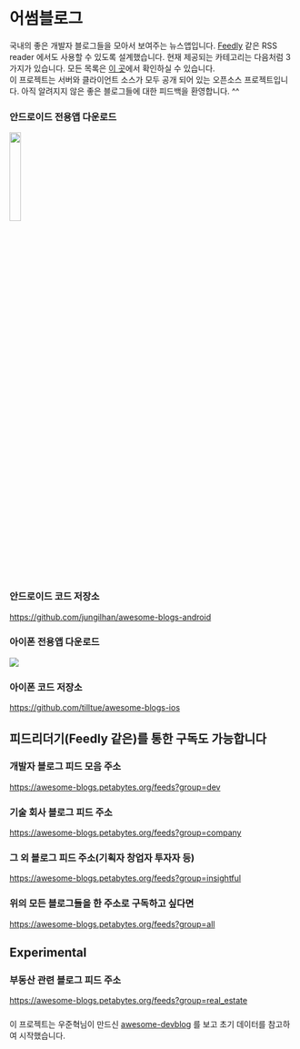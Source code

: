 # 어썸블로그
국내의 좋은 개발자 블로그들을 모아서 보여주는 뉴스앱입니다. 
[Feedly](https://feedly.com) 같은 RSS reader 에서도 사용할 수 있도록 설계했습니다.
현재 제공되는 카테고리는 다음처럼 3가지가 있습니다. 모든 목록은 [이 곳](https://github.com/BenjaminKim/awesome-blogs/blob/master/config/feeds.yml)에서 확인하실 수 있습니다.  
이 프로젝트는 서버와 클라이언트 소스가 모두 공개 되어 있는 오픈소스 프로젝트입니다.
아직 알려지지 않은 좋은 블로그들에 대한 피드백을 환영합니다. ^^  

### 안드로이드 전용앱 다운로드
<a href="https://play.google.com/store/apps/details?id=org.petabytes.awesomeblogs"><img src="https://play.google.com/intl/en_us/badges/images/generic/en_badge_web_generic.png" width="20%"></a>

### 안드로이드 코드 저장소
https://github.com/jungilhan/awesome-blogs-android

### 아이폰 전용앱 다운로드
<a href="https://itunes.apple.com/us/app/%EC%96%B4%EC%8D%B8-%EB%B8%94%EB%A1%9C%EA%B7%B8/id1276023809?l=ko&amp;ls=1&amp;mt=8"><img src="https://github.com/tilltue/awesome-blogs-ios/raw/master/badge-download-on-the-app-store.png" style="max-width:100%;"></a>

### 아이폰 코드 저장소
https://github.com/tilltue/awesome-blogs-ios

## 피드리더기(Feedly 같은)를 통한 구독도 가능합니다
### 개발자 블로그 피드 모음 주소
https://awesome-blogs.petabytes.org/feeds?group=dev

### 기술 회사 블로그 피드 주소
https://awesome-blogs.petabytes.org/feeds?group=company

### 그 외 블로그 피드 주소(기획자 창업자 투자자 등)
https://awesome-blogs.petabytes.org/feeds?group=insightful

### 위의 모든 블로그들을 한 주소로 구독하고 싶다면
https://awesome-blogs.petabytes.org/feeds?group=all

## Experimental
### 부동산 관련 블로그 피드 주소
https://awesome-blogs.petabytes.org/feeds?group=real_estate

###
이 프로젝트는 우준혁님이 만드신 [awesome-devblog](https://github.com/sarojaba/awesome-devblog) 를 보고 초기 데이터를 참고하여 시작했습니다.
